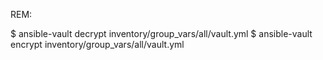 REM:

  $ ansible-vault decrypt inventory/group_vars/all/vault.yml
  $ ansible-vault encrypt inventory/group_vars/all/vault.yml
